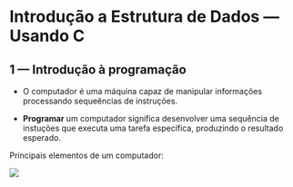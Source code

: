 # Introdução a Estrutura de Dados — Usando C

## 1 — Introdução à programação

- O computador é uma máquina capaz de manipular informações processando sequeências de instruções.

- **Programar** um computador significa desenvolver uma sequência de instuções que executa uma tarefa específica, produzindo o resultado esperado.

Principais elementos de um computador:

<img align="center" src="C:\Users\fredm\OneDrive\Listas\Introducao-Estrutura-de-Dados\img\principais elementos de um computador.jpg"/>
